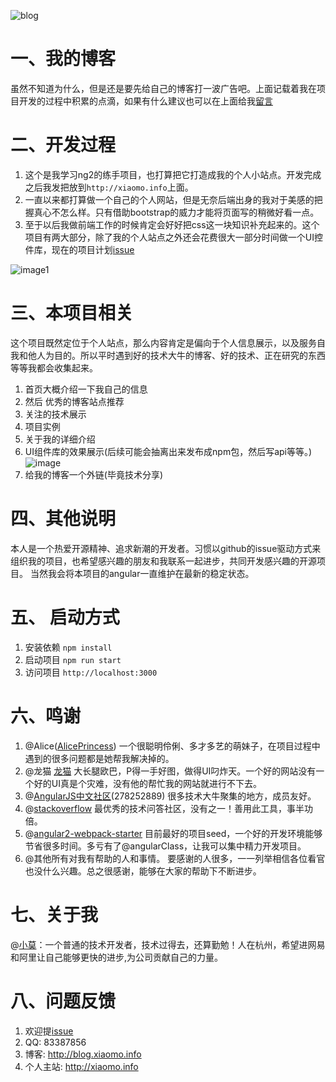 ![blog](https://cloud.githubusercontent.com/assets/12625278/17610106/4af94430-606d-11e6-8917-5ccbb661a928.png)

# 一、我的博客
虽然不知道为什么，但是还是要先给自己的博客打一波广告吧。上面记载着我在项目开发的过程中积累的点滴，如果有什么建议也可以在上面给我[留言](http://blog.xiaomo.info/about/)

# 二、开发过程
1. 这个是我学习ng2的练手项目，也打算把它打造成我的个人小站点。开发完成之后我发把放到`http://xiaomo.info`上面。  
2. 一直以来都打算做一个自己的个人网站，但是无奈后端出身的我对于美感的把握真心不怎么样。只有借助bootstrap的威力才能将页面写的稍微好看一点。  
3. 至于以后我做前端工作的时候肯定会好好把css这一块知识补充起来的。这个项目有两大部分，除了我的个人站点之外还会花费很大一部分时间做一个UI控件库，现在的项目计划[issue](https://github.com/xiaomo-info/xiaomo-info-web/issues?q=is%3Aopen+is%3Aissue+milestone%3A%E9%80%9A%E7%94%A8%E7%BB%84%E4%BB%B6%E5%BA%93)

![image1](https://cloud.githubusercontent.com/assets/12625278/17553768/50c6301e-5f3a-11e6-9e19-7754b085aec5.png)

# 三、本项目相关
这个项目既然定位于个人站点，那么内容肯定是偏向于个人信息展示，以及服务自我和他人为目的。所以平时遇到好的技术大牛的博客、好的技术、正在研究的东西
等等我都会收集起来。   

1. 首页大概介绍一下我自己的信息      
2. 然后 优秀的博客站点推荐             
3. 关注的技术展示           
4. 项目实例               　
5. 关于我的详细介绍                  
6. UI组件库的效果展示(后续可能会抽离出来发布成npm包，然后写api等等。) 
 ![image](https://cloud.githubusercontent.com/assets/12625278/17553827/71783d5c-5f3a-11e6-9d92-497cbb3dfddf.png)
7. 给我的博客一个外链(毕竟技术分享)          

# 四、其他说明
本人是一个热爱开源精神、追求新潮的开发者。习惯以github的issue驱动方式来组织我的项目，也希望感兴趣的朋友和我联系一起进步，共同开发感兴趣的开源项目。
当然我会将本项目的angular一直维护在最新的稳定状态。

# 五、 启动方式

1. 安装依赖
  `npm install`
2. 启动项目
`npm run start`
3. 访问项目 
`http://localhost:3000`

# 六、鸣谢
1. @Alice([AlicePrincess](https://github.com/AlicePrincess))
一个很聪明伶俐、多才多艺的萌妹子，在项目过程中遇到的很多问题都是她帮我解决掉的。
2. @龙猫 [龙猫](http://zxcool.cn)
大长腿欧巴，P得一手好图，做得UI叼炸天。一个好的网站没有一个好的UI真是个灾难，没有他的帮忙我的网站就进行不下去。
3. @[AngularJS中文社区](http://angular.cn)(278252889)
很多技术大牛聚集的地方，成员友好。
4. @[stackoverflow](http://stackoverflow.com/)
最优秀的技术问答社区，没有之一！善用此工具，事半功倍。
5. @[angular2-webpack-starter](https://github.com/AngularClass/angular2-webpack-starter)
目前最好的项目seed，一个好的开发环境能够节省很多时间。多亏有了@angularClass，让我可以集中精力开发项目。
6. @其他所有对我有帮助的人和事情。
要感谢的人很多，一一列举相信各位看官也没什么兴趣。总之很感谢，能够在大家的帮助下不断进步。

# 七、关于我
  @[小莫](http://xiaomo.info)：一个普通的技术开发者，技术过得去，还算勤勉！人在杭州，希望进网易和阿里让自己能够更快的进步,为公司贡献自己的力量。
  
# 八、问题反馈
1. 欢迎提[issue](https://github.com/xiaomo-info/xiaomo-info-web/issues)
2. QQ: 83387856
3. 博客: http://blog.xiaomo.info
4. 个人主站: http://xiaomo.info
